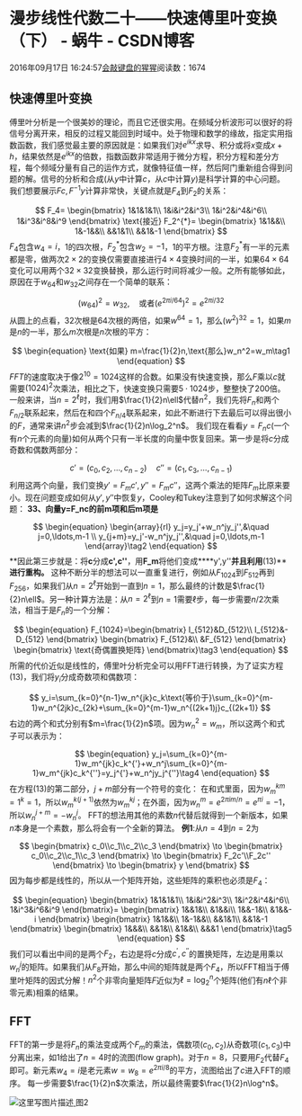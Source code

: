 
# 漫步线性代数二十——快速傅里叶变换（下） - 蜗牛 - CSDN博客


2016年09月17日 16:24:57[会敲键盘的猩猩](https://me.csdn.net/u010182633)阅读数：1674


## 快速傅里叶变换
傅里叶分析是一个很美妙的理论，而且它还很实用。在频域分析波形可以很好的将信号分离开来，相反的过程又能回到时域中。处于物理和数学的缘故，指定实用指数函数，我们感觉最主要的原因就是：如果我们对$e^{ikx}$求导、积分或将$x$变成$x+h$，结果依然是$e^{ikx}$的倍数，指数函数非常适用于微分方程，积分方程和差分方程，每个频域分量有自己的运作方式，就像特征值一样，然后阿门重新组合得到问题的解。信号的分析和合成(从$y$中计算$c$，从$c$中计算$y$)是科学计算的中心问题。
我们想要展示$Fc,F^{-1}y$计算非常快，关键点就是$F_4$到$F_2$的关系：

$$
F_4=
\begin{bmatrix}
1&1&1&1\\
1&i&i^2&i^3\\
1&i^2&i^4&i^6\\
1&i^3&i^8&i^9
\end{bmatrix}
\text{接近}
F_2^{*}=
\begin{bmatrix}
1&1&&\\
1&-1&&\\
&&1&1\\
&&1&-1
\end{bmatrix}
$$
$F_4$包含$w_4=i$，1的四次根，$F_2^{*}$包含$w_2=-1$，1的平方根。注意$F_2^*$有一半的元素都是零，做两次$2\times 2$的变换仅需要直接进行$4\times 4$变换时间的一半，如果$64\times 64$变化可以用两个$32\times 32$变换替换，那么运行时间将减少一般。之所有能够如此，原因在于$w_{64}$和$w_{32}$之间存在一个简单的联系：

$$
(w_{64})^2=w_{32},\quad\text{或者}(e^{2\pi i/64})^2=e^{2\pi i/32}
$$
从圆上的点看，32次根是64次根的两倍，如果$w^{64}=1$，那么$(w^2)^{32}=1$，如果$m$是$n$的一半，那么$m$次根是$n$次根的平方：

$$
\begin{equation}
\text{如果} m=\frac{1}{2}n,\text{那么}w_n^2=w_m\tag1
\end{equation}
$$
$FFT$的速度取决于像$2^{10}=1024$这样的合数。如果没有快速变换，那么$F$乘以$c$就需要$(1024)^2$次乘法，相比之下，快速变换只需要$5\cdot 1024$步，整整快了200倍。一般来讲，当$n=2^{\ell}$时，我们用$\frac{1}{2}n\ell$代替$n^2$，我们先将$F_n$和两个$F_{n/2}$联系起来，然后在和四个$F_{n/4}$联系起来，如此不断进行下去最后可以得出很小的$F$，通常来讲$n^2$步会减到$\frac{1}{2}n\log_2^n$。
我们现在看看$y=F_nc$(一个有$n$个元素的向量)如何从两个只有一半长度的向量中恢复回来。第一步是将$c$分成奇数和偶数两部分：

$$
c'=(c_0,c_2,\ldots,c_{n-2})\quad c''=(c_1,c_3,\ldots,c_{n-1})
$$
利用这两个向量，我们变换$y'=F_mc',y''=F_mc''$，这两个乘法的矩阵$F_m$比原来要小。现在问题变成如何从$y',y''$中恢复$y$，Cooley和Tukey注意到了如何求解这个问题：
**33、向量****y=F_nc****的前****m****项和后****m****项是**

$$
\begin{equation}
\begin{array}{rl}
y_j=y_j'+w_n^jy_j'',&\quad j=0,\ldots,m-1 \\
y_{j+m}=y_j'-w_n^jy_j'',&\quad j=0,\ldots,m-1
\end{array}\tag2
\end{equation}
$$
**因此第三步就是：将****c****分成****c',c''****，用****F_m****将他们变成****y',y''****并且利用****(13)****进行重构。**
这种不断分半的想法可以一直重复进行，例如从$F_{1024}$到$F_{512}$再到$F_{256}$，如果我们从$n=2^{\ell}$开始到一直到$n=1$，那么最终的计数是$\frac{1}{2}n\ell$。另一种计算方法是：从$n=2^{\ell}$到$n=1$需要$\ell$步，每一步需要$n/2$次乘法，相当于是$F_n$的一个分解：

$$
\begin{equation}
F_{1024}=\begin{bmatrix}
I_{512}&D_{512}\\
I_{512}&-D_{512}
\end{bmatrix}
\begin{bmatrix}
F_{512}&\\
&F_{512}
\end{bmatrix}
\begin{bmatrix}
\text{奇偶置换矩阵}
\end{bmatrix}\tag3
\end{equation}
$$
所需的代价近似是线性的，傅里叶分析完全可以用FFT进行转换，为了证实方程(13)，我们将$y_i$分成奇数项和偶数项：

$$
y_i=\sum_{k=0}^{n-1}w_n^{jk}c_k\text{等价于}\sum_{k=0}^{m-1}w_n^{2jk}c_{2k}+\sum_{k=0}^{m-1}w_n^{(2k+1)j}c_{(2k+1)}
$$
右边的两个和式分别有$m=\frac{1}{2}n$项。因为$w_n^2=w_m$，所以这两个和式子可以表示为：

$$
\begin{equation}
y_j=\sum_{k=0}^{m-1}w_m^{jk}c_k^{'}+w_n^j\sum_{k=0}^{m-1}w_m^{jk}c_k^{''}=y_j^{'}+w_n^jy_j^{''}\tag4
\end{equation}
$$
在方程(13)的第二部分，$j+m$部分有一个符号的变化：
在和式里面，因为$w_m^{km}=1^k=1$，所以$w_m^{k(j+1)}$依然为$w_m^{kj}$；在外面，因为$w_n^m=e^{2\pi im/n}=e^{\pi i}=-1$，所以$w_n^{j+m}=-w_n^j$。
FFT的想法用其他的素数$n$代替后就得到一个新版本，如果$n$本身是一个素数，那么将会有一个全新的算法。
**例1**:从$n=4$到$n=2$为

$$
\begin{bmatrix}
c_0\\c_1\\c_2\\c_3
\end{bmatrix}
\to
\begin{bmatrix}
c_0\\c_2\\c_1\\c_3
\end{bmatrix}
\to
\begin{bmatrix}
F_2c'\\F_2c''
\end{bmatrix}
\to
\begin{bmatrix}
y
\end{bmatrix}
$$
因为每步都是线性的，所以从一个矩阵开始，这些矩阵的乘积也必须是$F_4$：

$$
\begin{equation}
\begin{bmatrix}
1&1&1&1\\
1&i&i^2&i^3\\
1&i^2&i^4&i^6\\
1&i^3&i^6&i^9
\end{bmatrix}=
\begin{bmatrix}
1&&1&\\
&1&&i\\
1&&-1&\\
&1&&-i
\end{bmatrix}
\begin{bmatrix}
1&1&&\\
1&-1&&\\
&&1&1\\
&&1&-1
\end{bmatrix}
\begin{bmatrix}
1&&&\\
&&1&\\
&1&&\\
&&&1
\end{bmatrix}\tag5
\end{equation}
$$
我们可以看出中间的是两个$F_2$，右边是将$c$分成$c^{'},c^{''}$的置换矩阵，左边是用乘以$w_n^j$的矩阵。如果我们从$F_8$开始，那么中间的矩阵就是两个$F_4$，所以FFT相当于傅里叶矩阵的因式分解！$n^2$个非零向量矩阵$F$近似为$\ell=\log_2^n$个矩阵(他们有$n\ell$个非零元素)相乘的结果。
## FFT
FFT的第一步是将$F_n$的乘法变成两个$F_m$的乘法，偶数项$(c_0,c_2)$从奇数项$(c_1,c_3)$中分离出来，如1给出了$n=4$时的流图(flow graph)。对于$n=8$，只要用$F_2$代替$F_4$即可。新元素$w_4=i$是老元素$w=w_8=e^{2\pi i/8}$的平方，流图给出了$c$进入FFT的顺序。
每一步需要$\frac{1}{2}n$次乘法，所以最终需要$\frac{1}{2}n\log^n$。

![这里写图片描述](https://img-blog.csdn.net/20160917162132450)[ ](https://img-blog.csdn.net/20160917162132450)
图2

[
						](https://img-blog.csdn.net/20160917162132450)
[
	](https://img-blog.csdn.net/20160917162132450)
